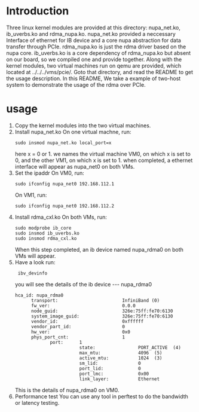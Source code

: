 # Introduction
Three linux kernel modules are provided at this directory: nupa_net.ko, ib_uverbs.ko and rdma_nupa.ko. nupa_net.ko provided a neccessary Interface of ethernet for IB device and a core nupa abstraction for data transfer through PCIe. rdma_nupa.ko is just the rdma driver based on the nupa core. ib_uverbs.ko is a core dependency of rdma_nupa.ko but absent on our board, so we compiled one and provide together.
Along with the kernel modules, two virtual machines run on qemu are provided, which located at ../../../vms/pcie/. Goto that directory, and read the README to get the usage description.
In this README, We take a example of two-host system to demonstrate the usage of the rdma over PCIe.

# usage
1) Copy the kernel modules into the two virtual machines.
2) Install nupa_net.ko
   On one virtual machne, run:
   ```
   sudo insmod nupa_net.ko local_port=x
   ```
   here x = 0 or 1. we names the virtual machine VM0, on which x is set to 0, and the other VM1, on which x is set to 1.
   when completed, a ethernet interface will appear as nupa_net0 on both VMs.
3) Set the ipaddr
   On VM0, run:
   ```
   sudo ifconfig nupa_net0 192.168.112.1
   ```
   On VM1, run:
   ```
   sudo ifconfig nupa_net0 192.168.112.2
   ```
4) Install rdma_cxl.ko
   On both VMs, run:
   ```
   sudo modprobe ib_core
   sudo insmod ib_uverbs.ko
   sudo insmod rdma_cxl.ko
   ```
   When this step completed, an ib device named nupa_rdma0 on both VMs will appear.
5) Have a look
   run: 
   ```
    ibv_devinfo
   ```
   you will see the details of the ib device --- nupa_rdma0
   ```
   hca_id: nupa_rdma0
         transport:                        InfiniBand (0)
         fw_ver:                           0.0.0
         node_guid:                        326e:75ff:fe70:6130
         system_image_guid:                326e:75ff:fe70:6130
         vendor_id:                        0xffffff
         vendor_part_id:                   0
         hw_ver:                           0x0
         phys_port_cnt:                    1
                port:      1
                           state:                PORT_ACTIVE  (4)
                           max_mtu:              4096  (5)
                           active_mtu:           1024  (3)
                           sm_lid:               0
                           port_lid:             0
                           port_lmc:             0x00
                           link_layer:           Ethernet
   ```
   This is the details of nupa_rdma0 on VM0.
6) Performance test
   You can use any tool in perftest to do the bandwidth or latency testing.
